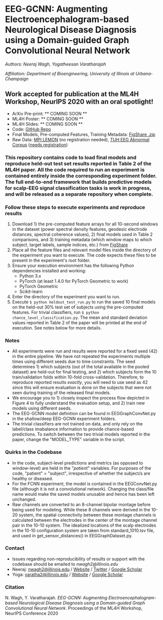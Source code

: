 # EEG-GCNN: Augmenting Electroencephalogram-based Neurological Disease Diagnosis using a Domain-guided Graph Convolutional Neural Network

_*Authors*: Neeraj Wagh, Yogatheesan Varatharajah_

_*Affiliation*: Department of Bioengineering, University of Illinois at Urbana-Champaign_

## Work accepted for publication at the ML4H Workshop, NeurIPS 2020 with an oral spotlight!

- ArXiv Pre-print: ** COMING SOON **
- ML4H Poster: ** COMING SOON **
- ML4H Slides: ** COMING SOON **
- Code: [GitHub Repo](https://github.com/neerajwagh/eeg-gcnn)
- Final Models, Pre-computed Features, Training Metadata: [FigShare .zip](https://figshare.com/articles/software/EEG-GCNN_Supporting_Resources_for_Reproducibility/13251452)
- Raw Data: [MPI LEMON](http://fcon_1000.projects.nitrc.org/indi/retro/MPI_LEMON.html) (no registration needed), [TUH EEG Abnormal Corpus](https://www.isip.piconepress.com/projects/tuh_eeg/downloads/tuh_eeg_abnormal/) ([needs registration](https://www.isip.piconepress.com/projects/tuh_eeg/html/request_access.php))

### This repository contains code to load final models and reproduce held-out test set results reported in Table 2 of the ML4H paper. All the code required to run an experiment is contained entirely inside the corresponding experiment folder. The full end-to-end framework that builds predictive models for scalp-EEG signal classification tasks is work in progress, and will be released as a separate repository when complete.

### Follow these steps to execute experiments and reproduce results

1. Download 1) the pre-computed feature arrays for all 10-second windows in the dataset (power spectral density features, geodesic electrode distances, spectral coherence values), 2) final models used in Table 2 comparisons, and 3) training metadata (which window maps to which subject, target labels, sample indices, etc.) from [FigShare](https://figshare.com/articles/software/EEG-GCNN_Supporting_Resources_for_Reproducibility/13251452)
2. Place all the feature files and relevant model files inside the directory of the experiment you want to execute. The code expects these files to be present in the experiment's root folder.
3. Ensure your execution environment has the following Python dependencies installed and working:
    - Python 3.x
    - PyTorch (at least 1.4.0 for PyTorch Geometric to work)
    - PyTorch Geometric
    - Scikit-learn
4. Enter the directory of the experiment you want to run.
5. Execute `$ python heldout_test_run.py` to run the saved 10 final models on the held-out 30% test set of subjects using the pre-computed features. For trivial classifiers, run `$ python chance_level_classification.py`. The mean and standard deviation values reported in Table 2 of the paper will be printed at the end of execution. See notes below for more details.

### Notes

- All experiments were run and results were reported for a fixed seed (42) in the entire pipeline. We have not repeated the experiments multiple times using different seeds due to time constraints. The seed determines 1) which subjects (out of the total available in the pooled dataset) are held-out for final testing, and 2) which subjects form the 10 train/validation folds within 10-fold cross-validation. Therefore, to reproduce reported results _exactly_, you will need to use seed as 42 since this will ensure evaluation is done on the subjects that were not seen during training of the released final models.
- We encourage you to 1) closely inspect the process flow depicted in Figure 4 to fully understand the evaluation setup, and 2) train new models using different seeds.
- The EEG-GCNN model definition can be found in EEGGraphConvNet.py in the shallow/deep EEG-GCNN experiment folders.
- The trivial classifiers are not trained on data, and only rely on the label/class imabalance information to provide chance-based predictions. To switch between the two trivial models reported in the paper, change the "MODEL_TYPE" variable in the script.

### Quirks in the Codebase

- In the code, subject-level predictions and metrics (as opposed to window-level) are held in the "_patient_" variables. For purposes of the code, "patient" = "subject", irrespective of whether the subject/s are healthy or diseased.
- For the FCNN experiment, the model is contained in the EEGConvNet.py file (although it is not a convolutional network). Changing the class/file name would make the saved models unusable and hence has been left unchanged.
- Raw channels are converted to an 8-channel bipolar montage before being used for modeling. While these 8 channels were derived in the 10-20 system, the spatial connectivity between these montage channels is calculated between the electrodes in the center of the montage channel pair in the 10-10 system. The idealized locations of the scalp electrodes in the 10-10 configuration system are taken from standard_1010.tsv file, and used in get_sensor_distances() in EEGGraphDataset.py.

### Contact

- Issues regarding non-reproducibility of results or support with the codebase should be emailed to _nwagh2@illinois.edu_
- Neeraj: nwagh2@illinois.edu / [Website](http://neerajwagh.com/) / [Twitter](https://twitter.com/neeraj_wagh) / [Google Scholar](https://scholar.google.com/citations?hl=en&user=lCy5VsUAAAAJ)
- Yoga: varatha2@illinois.edu / [Website](https://sites.google.com/view/yoga-personal/home) / [Google Scholar](https://scholar.google.com/citations?user=XwL4dBgAAAAJ&hl=en)
### Citation

N. Wagh, Y. Varatharajah. _EEG-GCNN: Augmenting Electroencephalogram-based Neurological Disease Diagnosis using a Domain-guided Graph Convolutional Neural Network_. Proceedings of the ML4H Workshop, NeurIPS Conference 2020